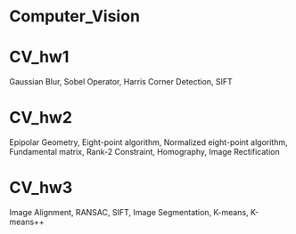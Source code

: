 # Computer_Vision

# CV_hw1 
Gaussian Blur, Sobel Operator, Harris Corner Detection, SIFT

# CV_hw2
Epipolar Geometry, Eight-point algorithm, Normalized eight-point algorithm, Fundamental matrix, Rank-2 Constraint, 
Homography, Image Rectification

# CV_hw3
Image Alignment, RANSAC, SIFT, Image Segmentation, K-means, K-means++
